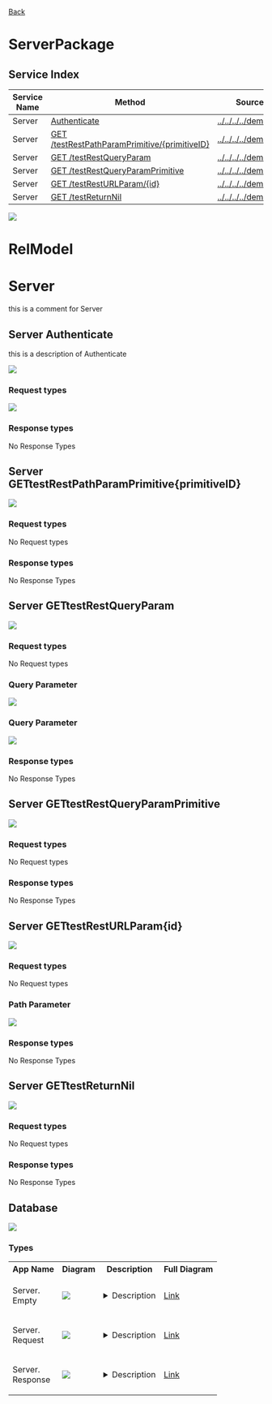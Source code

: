 
[Back](../README.md)


# ServerPackage

## Service Index
| Service Name | Method | Source Location |
----|----|----
Server | [Authenticate](#Server-Authenticate) | [../../../../demo/simple2.sysl](../../../../demo/simple2.sysl)|  
Server | [GET /testRestPathParamPrimitive/{primitiveID}](#Server-GETtestRestPathParamPrimitive{primitiveID}) | [../../../../demo/simple2.sysl](../../../../demo/simple2.sysl)|  
Server | [GET /testRestQueryParam](#Server-GETtestRestQueryParam) | [../../../../demo/simple2.sysl](../../../../demo/simple2.sysl)|  
Server | [GET /testRestQueryParamPrimitive](#Server-GETtestRestQueryParamPrimitive) | [../../../../demo/simple2.sysl](../../../../demo/simple2.sysl)|  
Server | [GET /testRestURLParam/{id}](#Server-GETtestRestURLParam{id}) | [../../../../demo/simple2.sysl](../../../../demo/simple2.sysl)|  
Server | [GET /testReturnNil](#Server-GETtestReturnNil) | [../../../../demo/simple2.sysl](../../../../demo/simple2.sysl)|  

![](thirddivision/serverpackage/integration.svg)




# RelModel





# Server

this is a comment for Server


## Server Authenticate
this is a description of Authenticate

![](thirddivision/serverpackage/server/authenticate.svg)

### Request types





![](thirddivision/serverpackage/server.svg)




### Response types



No Response Types


## Server GETtestRestPathParamPrimitive{primitiveID}


![](thirddivision/serverpackage/server/gettestrestpathparamprimitive{primitiveid}.svg)

### Request types

No Request types











### Response types



No Response Types


## Server GETtestRestQueryParam


![](thirddivision/serverpackage/server/gettestrestqueryparam.svg)

### Request types

No Request types










### Query Parameter

![](thirddivision/serverpackage/server/request.svg)



### Query Parameter

![](thirddivision/serverpackage/server/request.svg)


### Response types



No Response Types


## Server GETtestRestQueryParamPrimitive


![](thirddivision/serverpackage/server/gettestrestqueryparamprimitive.svg)

### Request types

No Request types











### Response types



No Response Types


## Server GETtestRestURLParam{id}


![](thirddivision/serverpackage/server/gettestresturlparam{id}.svg)

### Request types

No Request types








### Path Parameter

![](thirddivision/serverpackage/server/request.svg)




### Response types



No Response Types


## Server GETtestReturnNil


![](thirddivision/serverpackage/server/gettestreturnnil.svg)

### Request types

No Request types








### Response types



No Response Types





## Database

![](thirddivision/serverpackage/relmodel/types.svg)



### Types

<table>
<tr>
<th>App Name</th>
<th>Diagram</th>
<th>Description</th>
<th>Full Diagram</th>



</tr>


<tr>
<td>

Server.<br>Empty
</td>
<td>

<img src="thirddivision/serverpackage/server/emptysimple.svg">
</td>
<td> 

<details closed><summary>Description</summary><br>Empty Empty Empty</details> 
</td>
<td>

<a href="thirddivision/serverpackage/server/empty.svg">Link</a>
</td>
</tr>
<tr>
<td>

Server.<br>Request
</td>
<td>

<img src="thirddivision/serverpackage/server/requestsimple.svg">
</td>
<td> 

<details closed><summary>Description</summary><br>Request Request Request</details> 
</td>
<td>

<a href="thirddivision/serverpackage/server/request.svg">Link</a>
</td>
</tr>
<tr>
<td>

Server.<br>Response
</td>
<td>

<img src="thirddivision/serverpackage/server/responsesimple.svg">
</td>
<td> 

<details closed><summary>Description</summary><br>Response Response Response</details> 
</td>
<td>

<a href="thirddivision/serverpackage/server/response.svg">Link</a>
</td>
</tr>
</table>

